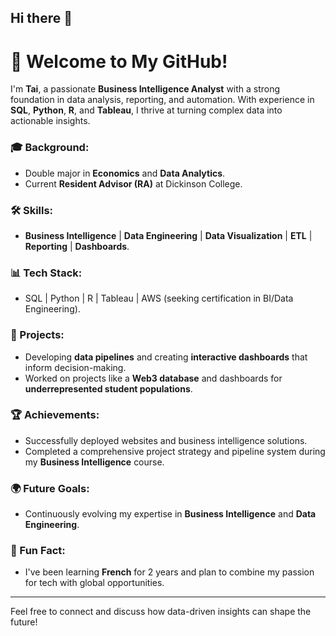 ## Hi there 👋

# 👋 Welcome to My GitHub!

I'm **Tai**, a passionate **Business Intelligence Analyst** with a strong foundation in data analysis, reporting, and automation. With experience in **SQL**, **Python**, **R**, and **Tableau**, I thrive at turning complex data into actionable insights.

### 🎓 Background:
- Double major in **Economics** and **Data Analytics**.
- Current **Resident Advisor (RA)** at Dickinson College.

### 🛠 Skills:
- **Business Intelligence** | **Data Engineering** | **Data Visualization** | **ETL** | **Reporting** | **Dashboards**.

### 📊 Tech Stack:
- SQL | Python | R | Tableau | AWS (seeking certification in BI/Data Engineering).

### 🚀 Projects:
- Developing **data pipelines** and creating **interactive dashboards** that inform decision-making.
- Worked on projects like a **Web3 database** and dashboards for **underrepresented student populations**.

### 🏆 Achievements:
- Successfully deployed websites and business intelligence solutions.
- Completed a comprehensive project strategy and pipeline system during my **Business Intelligence** course.

### 🌍 Future Goals:
- Continuously evolving my expertise in **Business Intelligence** and **Data Engineering**.

### 🧠 Fun Fact:
- I've been learning **French** for 2 years and plan to combine my passion for tech with global opportunities.

---

Feel free to connect and discuss how data-driven insights can shape the future!

